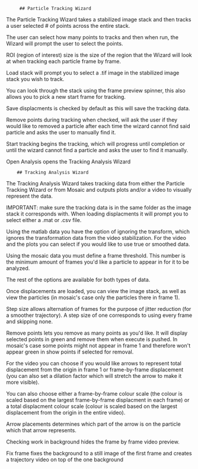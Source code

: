         ## Particle Tracking Wizard
  
The Particle Tracking Wizard takes a stabilized image stack and then tracks a user selected # of points across the entire stack.

The user can select how many points to tracks and then when run, the Wizard will prompt the user to select the points.

ROI (region of interest) size is the size of the region that the Wizard will look at when tracking each particle frame by frame.

Load stack will prompt you to select a .tif image in the stabilized image stack you wish to track.

You can look through the stack using the frame preview spinner, this also allows you to pick a new start frame for tracking.

Save displacments is checked by default as this will save the tracking data.

Remove points during tracking when checked, will ask the user if they would like to removed a particle
after each time the wizard cannot find said particle and asks the user to manually find it.

Start tracking begins the tracking, which will progress until completion or until the wizard cannot find a particle and asks the user to find it manually.

Open Analysis opens the Tracking Analysis Wizard


        ## Tracking Analysis Wizard
        
The Tracking Analysis Wizard takes tracking data from either the Particle Tracking Wizard or from Mosaic and outputs plots and/or a video to visually represent the data.

IMPORTANT: make sure the tracking data is in the same folder as the image stack it corresponds with. When loading displacments it will prompt you to select either a .mat or .csv file.

Using the matlab data you have the option of ignoring the transform, which ignores the transformation data from the video stabilization. For the video and the plots you can select if you would like to use true or smoothed data. 

Using the mosaic data you must define a frame threshold. This number is the minimum amount of frames you'd like a particle to appear in for it to be analyzed.

The rest of the options are available for both types of data.

Once displacements are loaded, you can view the image stack, as well as view the particles (in mosaic's case only the particles there in frame 1).

Step size allows alternation of frames for the purpose of jitter reduction (for a smoother trajectory). A step size
of one corresponds to using every frame and skipping none.

Remove points lets you remove as many points as you'd like. It will display selected points in green and remove them when execute is pushed. In mosaic's case some points might not
appear in frame 1 and therefore won't appear green in show points if selected for removal.

For the video you can choose if you would like arrows to represent total displacement from the origin in frame 1 or frame-by-frame displacement (you can also set
a dilation factor which will stretch the arrow to make it more visible).

You can also choose either a frame-by-frame colour scale (the colour is scaled based on the largest frame-by-frame displacment in each frame) or 
a total displacment colour scale (colour is scaled based on the largest displacement from the origin in the entire video).

Arrow placements determines which part of the arrow is on the particle which that arrow represents.

Checking work in background hides the frame by frame video preview.

Fix frame fixes the background to a still image of the first frame and creates a trajectory video on top of the one background
